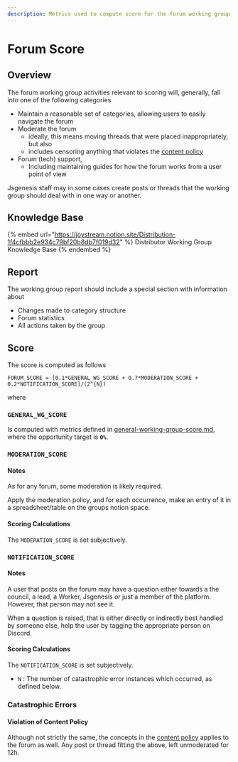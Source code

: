 ```yaml
---
description: Metrics used to compute score for the forum working group.
---
```


# Forum Score

## Overview

The forum working group activities relevant to scoring will, generally, fall into one of the following categories

* Maintain a reasonable set of categories, allowing users to easily navigate the forum
* Moderate the forum
  * ideally, this means moving threads that were placed inappropriately, but also
  * includes censoring anything that violates the [content policy](/system/content-directory/content-policy.md)
* Forum (tech) support,
  * Including maintaining guides for how the forum works from a user point of view

Jsgenesis staff may in some cases create posts or threads that the working group should deal with in one way or another.

## Knowledge Base

{% embed url="https://joystream.notion.site/Distribution-1f4cfbbb2e934c79bf20b8db7f019d32" %}
Distributor Working Group Knowledge Base
{% endembed %}

## Report

The working group report should include a special section with information about

* Changes made to category structure
* Forum statistics
* All actions taken by the group

## Score

The score is computed as follows

```
FORUM_SCORE = [0.1*GENERAL_WG_SCORE + 0.7*MODERATION_SCORE + 0.2*NOTIFICATION_SCORE]/(2^{N})
```

where

### `GENERAL_WG_SCORE`
Is computed with metrics defined in [general-working-group-score.md](general-working-group-score.md "mention"), where the opportunity target is **`0%`**.

### `MODERATION_SCORE`

#### Notes
As for any forum, some moderation is likely required.

Apply the moderation policy, and for each occurrence, make an entry of it in a spreadsheet/table on the groups notion space.

#### Scoring Calculations
The `MODERATION_SCORE` is set subjectively.

### `NOTIFICATION_SCORE`

#### Notes
A user that posts on the forum may have a question either towards a the council, a lead, a Worker, Jsgenesis or just a member of the platform. However, that person may not see it.

When a question is raised, that is either directly or indirectly best handled by someone else, help the user by tagging the appropriate person on Discord.

#### Scoring Calculations
The `NOTIFICATION_SCORE` is set subjectively.

* `N` : The number of catastrophic error instances which occurred, as defined below.

### Catastrophic Errors


#### **Violation of Content Policy**

Although not strictly the same, the concepts in the [content policy](/system/content-directory/content-policy.md) applies to the forum as well. Any post or thread fitting the above, left unmoderated for 12h.
